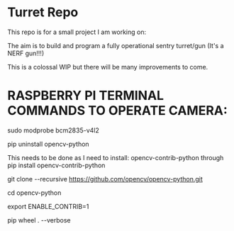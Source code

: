 # Turret Repo

This repo is for a small project I am working on:

The aim is to build and program a fully operational sentry turret/gun (It's a NERF gun!!!)

This is a colossal WIP but there will be many improvements to come.


# RASPBERRY PI TERMINAL COMMANDS TO OPERATE CAMERA:

sudo modprobe bcm2835-v4l2

pip uninstall opencv-python

This needs to be done as I need to install: opencv-contrib-python through pip install opencv-contrib-python


git clone --recursive https://github.com/opencv/opencv-python.git

cd opencv-python

export ENABLE_CONTRIB=1

pip wheel . --verbose
